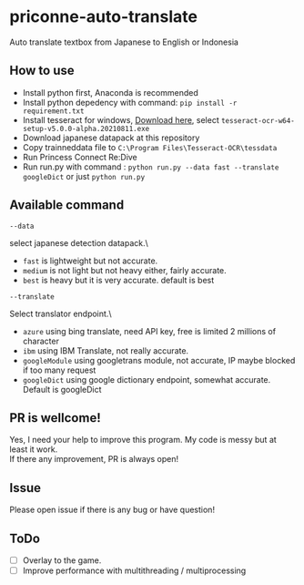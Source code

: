 # priconne-auto-translate

Auto translate textbox from Japanese to English or Indonesia

## How to use

- Install python first, Anaconda is recommended 
- Install python depedency with command: ```pip install -r requirement.txt```
- Install tesseract for windows, [Download here](https://digi.bib.uni-mannheim.de/tesseract/), select `tesseract-ocr-w64-setup-v5.0.0-alpha.20210811.exe`
- Download japanese datapack at this repository
- Copy trainneddata file to `C:\Program Files\Tesseract-OCR\tessdata`
- Run Princess Connect Re:Dive
- Run run.py with command : `python run.py --data fast --translate googleDict` or just `python run.py`

## Available command

`--data`

select japanese detection datapack.\
- `fast` is lightweight but not accurate.
- `medium` is not light but not heavy either, fairly accurate.
- `best` is heavy but it is very accurate. default is best

`--translate`

Select translator endpoint.\
- `azure` using bing translate, need API key, free is limited 2 millions of character
- `ibm` using IBM Translate, not really accurate.
- `googleModule` using googletrans module, not accurate, IP maybe blocked if too many request
- `googleDict` using google dictionary endpoint, somewhat accurate. Default is googleDict

## PR is wellcome!

Yes, I need your help to improve this program. My code is messy but at least it work.\
If there any improvement, PR is always open!

## Issue

Please open issue if there is any bug or have question!

## ToDo
- [ ] Overlay to the game.
- [ ] Improve performance with multithreading / multiprocessing
